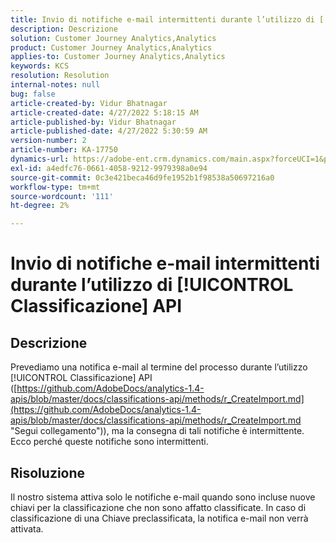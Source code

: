 ```yaml
---
title: Invio di notifiche e-mail intermittenti durante l’utilizzo di [!UICONTROL Classificazione] API
description: Descrizione
solution: Customer Journey Analytics,Analytics
product: Customer Journey Analytics,Analytics
applies-to: Customer Journey Analytics,Analytics
keywords: KCS
resolution: Resolution
internal-notes: null
bug: false
article-created-by: Vidur Bhatnagar
article-created-date: 4/27/2022 5:18:15 AM
article-published-by: Vidur Bhatnagar
article-published-date: 4/27/2022 5:30:59 AM
version-number: 2
article-number: KA-17750
dynamics-url: https://adobe-ent.crm.dynamics.com/main.aspx?forceUCI=1&pagetype=entityrecord&etn=knowledgearticle&id=cb09486d-e9c5-ec11-a7b6-0022480a10ee
exl-id: a4edfc76-0661-4058-9212-9979398a0e94
source-git-commit: 0c3e421beca46d9fe1952b1f98538a50697216a0
workflow-type: tm+mt
source-wordcount: '111'
ht-degree: 2%

---
```


# Invio di notifiche e-mail intermittenti durante l’utilizzo di [!UICONTROL Classificazione] API

## Descrizione


Prevediamo una notifica e-mail al termine del processo durante l’utilizzo [!UICONTROL Classificazione] API ([https://github.com/AdobeDocs/analytics-1.4-apis/blob/master/docs/classifications-api/methods/r_CreateImport.md](https://github.com/AdobeDocs/analytics-1.4-apis/blob/master/docs/classifications-api/methods/r_CreateImport.md "Segui collegamento")), ma la consegna di tali notifiche è intermittente. Ecco perché queste notifiche sono intermittenti.


## Risoluzione


Il nostro sistema attiva solo le notifiche e-mail quando sono incluse nuove chiavi per la classificazione che non sono affatto classificate. In caso di classificazione di una Chiave preclassificata, la notifica e-mail non verrà attivata.
